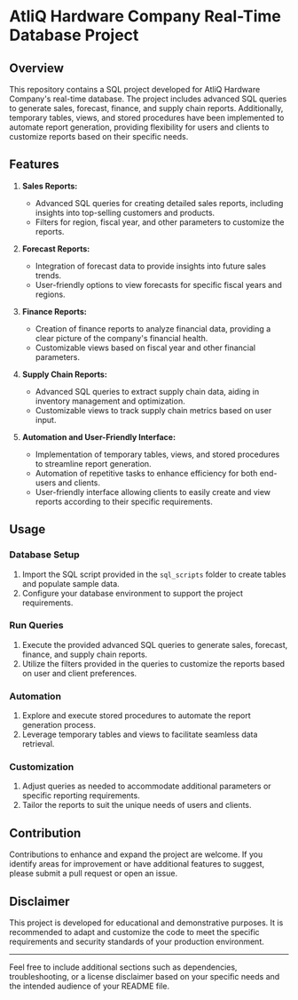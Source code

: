 # AtliQ Hardware Company Real-Time Database Project

## Overview

This repository contains a SQL project developed for AtliQ Hardware Company's real-time database. The project includes advanced SQL queries to generate sales, forecast, finance, and supply chain reports. Additionally, temporary tables, views, and stored procedures have been implemented to automate report generation, providing flexibility for users and clients to customize reports based on their specific needs.

## Features

1. **Sales Reports:**
   - Advanced SQL queries for creating detailed sales reports, including insights into top-selling customers and products.
   - Filters for region, fiscal year, and other parameters to customize the reports.

2. **Forecast Reports:**
   - Integration of forecast data to provide insights into future sales trends.
   - User-friendly options to view forecasts for specific fiscal years and regions.

3. **Finance Reports:**
   - Creation of finance reports to analyze financial data, providing a clear picture of the company's financial health.
   - Customizable views based on fiscal year and other financial parameters.

4. **Supply Chain Reports:**
   - Advanced SQL queries to extract supply chain data, aiding in inventory management and optimization.
   - Customizable views to track supply chain metrics based on user input.

5. **Automation and User-Friendly Interface:**
   - Implementation of temporary tables, views, and stored procedures to streamline report generation.
   - Automation of repetitive tasks to enhance efficiency for both end-users and clients.
   - User-friendly interface allowing clients to easily create and view reports according to their specific requirements.

## Usage

### Database Setup
1. Import the SQL script provided in the `sql_scripts` folder to create tables and populate sample data.
2. Configure your database environment to support the project requirements.

### Run Queries
1. Execute the provided advanced SQL queries to generate sales, forecast, finance, and supply chain reports.
2. Utilize the filters provided in the queries to customize the reports based on user and client preferences.

### Automation
1. Explore and execute stored procedures to automate the report generation process.
2. Leverage temporary tables and views to facilitate seamless data retrieval.

### Customization
1. Adjust queries as needed to accommodate additional parameters or specific reporting requirements.
2. Tailor the reports to suit the unique needs of users and clients.

## Contribution

Contributions to enhance and expand the project are welcome. If you identify areas for improvement or have additional features to suggest, please submit a pull request or open an issue.

## Disclaimer

This project is developed for educational and demonstrative purposes. It is recommended to adapt and customize the code to meet the specific requirements and security standards of your production environment.

---

Feel free to include additional sections such as dependencies, troubleshooting, or a license disclaimer based on your specific needs and the intended audience of your README file.
